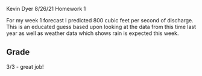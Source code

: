 Kevin Dyer
8/26/21
Homework 1

For my week 1 forecast I predicted 800 cubic feet per second of discharge. This is an educated guess based upon looking at the data from this time last year as well as weather data which shows rain is expected this week.

## Grade
3/3 - great job!
